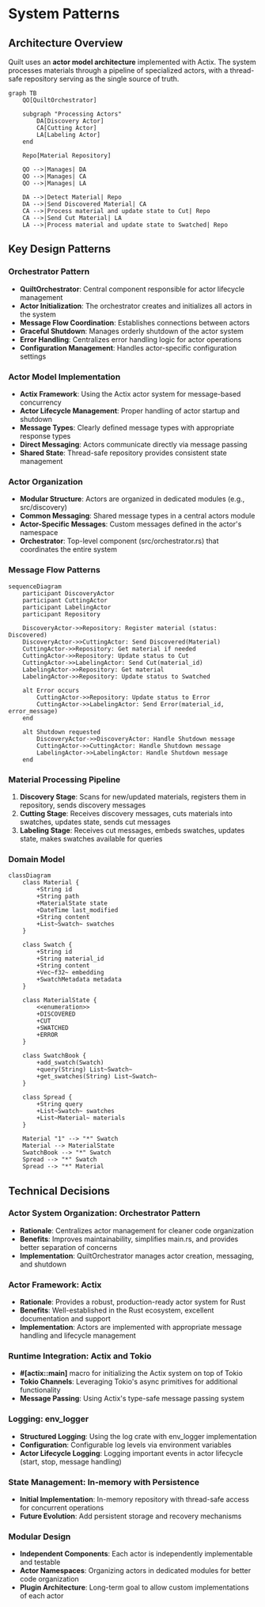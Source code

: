 # System Patterns

## Architecture Overview

Quilt uses an **actor model architecture** implemented with Actix. The system processes materials through a pipeline of specialized actors, with a thread-safe repository serving as the single source of truth.

```mermaid
graph TB
    QO[QuiltOrchestrator]

    subgraph "Processing Actors"
        DA[Discovery Actor]
        CA[Cutting Actor]
        LA[Labeling Actor]
    end

    Repo[Material Repository]

    QO -->|Manages| DA
    QO -->|Manages| CA
    QO -->|Manages| LA

    DA -->|Detect Material| Repo
    DA -->|Send Discovered Material| CA
    CA -->|Process material and update state to Cut| Repo
    CA -->|Send Cut Material| LA
    LA -->|Process material and update state to Swatched| Repo
```

## Key Design Patterns

### Orchestrator Pattern

- **QuiltOrchestrator**: Central component responsible for actor lifecycle management
- **Actor Initialization**: The orchestrator creates and initializes all actors in the system
- **Message Flow Coordination**: Establishes connections between actors
- **Graceful Shutdown**: Manages orderly shutdown of the actor system
- **Error Handling**: Centralizes error handling logic for actor operations
- **Configuration Management**: Handles actor-specific configuration settings

### Actor Model Implementation

- **Actix Framework**: Using the Actix actor system for message-based concurrency
- **Actor Lifecycle Management**: Proper handling of actor startup and shutdown
- **Message Types**: Clearly defined message types with appropriate response types
- **Direct Messaging**: Actors communicate directly via message passing
- **Shared State**: Thread-safe repository provides consistent state management

### Actor Organization

- **Modular Structure**: Actors are organized in dedicated modules (e.g., src/discovery)
- **Common Messaging**: Shared message types in a central actors module
- **Actor-Specific Messages**: Custom messages defined in the actor's namespace
- **Orchestrator**: Top-level component (src/orchestrator.rs) that coordinates the entire system

### Message Flow Patterns

```mermaid
sequenceDiagram
    participant DiscoveryActor
    participant CuttingActor
    participant LabelingActor
    participant Repository

    DiscoveryActor->>Repository: Register material (status: Discovered)
    DiscoveryActor->>CuttingActor: Send Discovered(Material)
    CuttingActor->>Repository: Get material if needed
    CuttingActor->>Repository: Update status to Cut
    CuttingActor->>LabelingActor: Send Cut(material_id)
    LabelingActor->>Repository: Get material
    LabelingActor->>Repository: Update status to Swatched

    alt Error occurs
        CuttingActor->>Repository: Update status to Error
        CuttingActor->>LabelingActor: Send Error(material_id, error_message)
    end

    alt Shutdown requested
        DiscoveryActor->>DiscoveryActor: Handle Shutdown message
        CuttingActor->>CuttingActor: Handle Shutdown message
        LabelingActor->>LabelingActor: Handle Shutdown message
    end
```

### Material Processing Pipeline

1. **Discovery Stage**: Scans for new/updated materials, registers them in repository, sends discovery messages
2. **Cutting Stage**: Receives discovery messages, cuts materials into swatches, updates state, sends cut messages
3. **Labeling Stage**: Receives cut messages, embeds swatches, updates state, makes swatches available for queries

### Domain Model

```mermaid
classDiagram
    class Material {
        +String id
        +String path
        +MaterialState state
        +DateTime last_modified
        +String content
        +List~Swatch~ swatches
    }

    class Swatch {
        +String id
        +String material_id
        +String content
        +Vec~f32~ embedding
        +SwatchMetadata metadata
    }

    class MaterialState {
        <<enumeration>>
        +DISCOVERED
        +CUT
        +SWATCHED
        +ERROR
    }

    class SwatchBook {
        +add_swatch(Swatch)
        +query(String) List~Swatch~
        +get_swatches(String) List~Swatch~
    }

    class Spread {
        +String query
        +List~Swatch~ swatches
        +List~Material~ materials
    }

    Material "1" --> "*" Swatch
    Material --> MaterialState
    SwatchBook --> "*" Swatch
    Spread --> "*" Swatch
    Spread --> "*" Material
```

## Technical Decisions

### Actor System Organization: Orchestrator Pattern

- **Rationale**: Centralizes actor management for cleaner code organization
- **Benefits**: Improves maintainability, simplifies main.rs, and provides better separation of concerns
- **Implementation**: QuiltOrchestrator manages actor creation, messaging, and shutdown

### Actor Framework: Actix

- **Rationale**: Provides a robust, production-ready actor system for Rust
- **Benefits**: Well-established in the Rust ecosystem, excellent documentation and support
- **Implementation**: Actors are implemented with appropriate message handling and lifecycle management

### Runtime Integration: Actix and Tokio

- **#[actix::main]** macro for initializing the Actix system on top of Tokio
- **Tokio Channels**: Leveraging Tokio's async primitives for additional functionality
- **Message Passing**: Using Actix's type-safe message passing system

### Logging: env_logger

- **Structured Logging**: Using the log crate with env_logger implementation
- **Configuration**: Configurable log levels via environment variables
- **Actor Lifecycle Logging**: Logging important events in actor lifecycle (start, stop, message handling)

### State Management: In-memory with Persistence

- **Initial Implementation**: In-memory repository with thread-safe access for concurrent operations
- **Future Evolution**: Add persistent storage and recovery mechanisms

### Modular Design

- **Independent Components**: Each actor is independently implementable and testable
- **Actor Namespaces**: Organizing actors in dedicated modules for better code organization
- **Plugin Architecture**: Long-term goal to allow custom implementations of each actor
